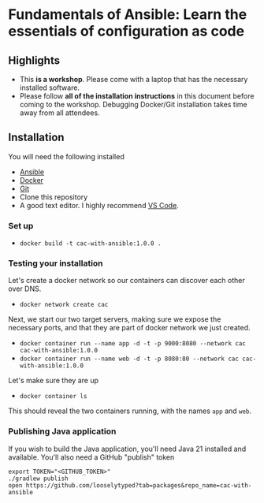 # Fundamentals of Ansible: Learn the essentials of configuration as code

## Highlights

- This **is a workshop**. Please come with a laptop that has the necessary installed software.
- Please follow **all of the installation instructions** in this document before coming to the workshop.
  Debugging Docker/Git installation takes time away from all attendees.

## Installation

You will need the following installed

- [Ansible](https://docs.ansible.com/ansible/latest/installation_guide/intro_installation.html#installing-and-upgrading-ansible)
- [Docker](https://www.docker.com/get-started/)
- [Git](https://git-scm.com/downloads)
- Clone this repository
- A good text editor.
  I highly recommend [VS Code](https://code.visualstudio.com/).


### Set up

- `docker build -t cac-with-ansible:1.0.0 .`

### Testing your installation

Let's create a docker network so our containers can discover each other over DNS.
- `docker network create cac`

Next, we start our two target servers, making sure we expose the necessary ports, and that they are part of docker network we just created.

- `docker container run --name app -d -t -p 9000:8080 --network cac cac-with-ansible:1.0.0`
- `docker container run --name web -d -t -p 8080:80 --network cac cac-with-ansible:1.0.0`

Let's make sure they are up
- `docker container ls`

This should reveal the two containers running, with the names `app` and `web`.

### Publishing Java application

If you wish to build the Java application, you'll need Java 21 installed and available.
You'll also need a GitHub "publish" token

```
export TOKEN="<GITHUB_TOKEN>"
./gradlew publish
open https://github.com/looselytyped?tab=packages&repo_name=cac-with-ansible
```
